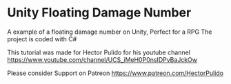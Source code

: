 # Unity Floating Damage Number

A example of a floating damage number on Unity, Perfect for a RPG
The project is coded with C#

This tutorial was made for Hector Pulido for his youtube channel 
https://www.youtube.com/channel/UCS_iMeH0P0nsIDPvBaJckOw

Please consider Support on Patreon 
https://www.patreon.com/HectorPulido
